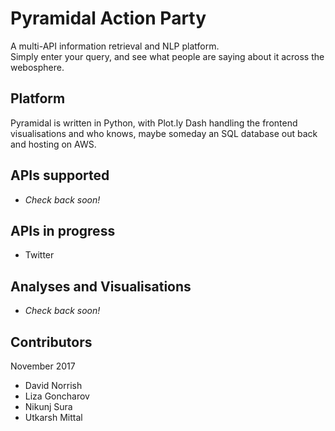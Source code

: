 # Pyramidal Action Party
A multi-API information retrieval and NLP platform.  
Simply enter your query, and see what people are saying about it across the webosphere.

## Platform
Pyramidal is written in Python, with Plot.ly Dash handling the frontend visualisations and who knows, maybe someday an SQL database out back and hosting on AWS.

## APIs supported
- *Check back soon!*

## APIs in progress
- Twitter

## Analyses and Visualisations
- *Check back soon!*

## Contributors
November 2017  

- David Norrish
- Liza Goncharov
- Nikunj Sura
- Utkarsh Mittal
